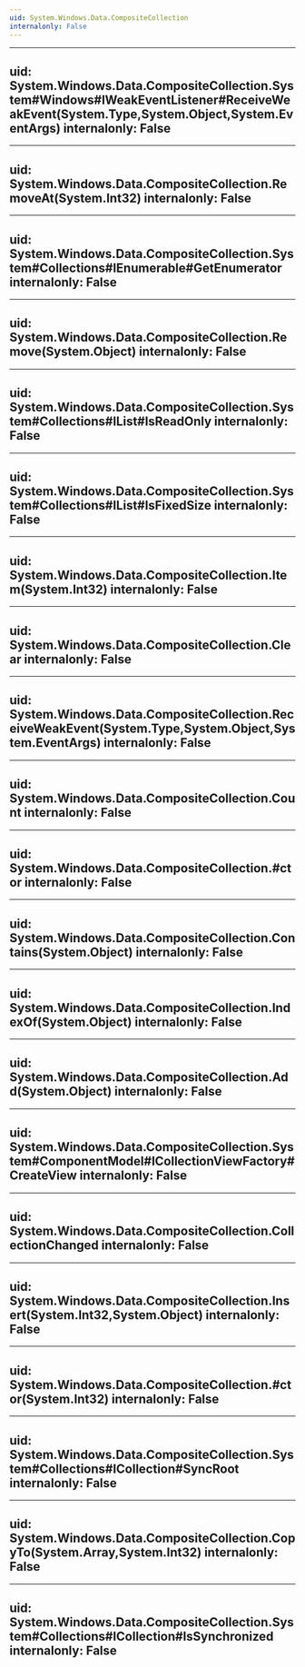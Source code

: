 ```yaml
---
uid: System.Windows.Data.CompositeCollection
internalonly: False
---
```


---
uid: System.Windows.Data.CompositeCollection.System#Windows#IWeakEventListener#ReceiveWeakEvent(System.Type,System.Object,System.EventArgs)
internalonly: False
---

---
uid: System.Windows.Data.CompositeCollection.RemoveAt(System.Int32)
internalonly: False
---

---
uid: System.Windows.Data.CompositeCollection.System#Collections#IEnumerable#GetEnumerator
internalonly: False
---

---
uid: System.Windows.Data.CompositeCollection.Remove(System.Object)
internalonly: False
---

---
uid: System.Windows.Data.CompositeCollection.System#Collections#IList#IsReadOnly
internalonly: False
---

---
uid: System.Windows.Data.CompositeCollection.System#Collections#IList#IsFixedSize
internalonly: False
---

---
uid: System.Windows.Data.CompositeCollection.Item(System.Int32)
internalonly: False
---

---
uid: System.Windows.Data.CompositeCollection.Clear
internalonly: False
---

---
uid: System.Windows.Data.CompositeCollection.ReceiveWeakEvent(System.Type,System.Object,System.EventArgs)
internalonly: False
---

---
uid: System.Windows.Data.CompositeCollection.Count
internalonly: False
---

---
uid: System.Windows.Data.CompositeCollection.#ctor
internalonly: False
---

---
uid: System.Windows.Data.CompositeCollection.Contains(System.Object)
internalonly: False
---

---
uid: System.Windows.Data.CompositeCollection.IndexOf(System.Object)
internalonly: False
---

---
uid: System.Windows.Data.CompositeCollection.Add(System.Object)
internalonly: False
---

---
uid: System.Windows.Data.CompositeCollection.System#ComponentModel#ICollectionViewFactory#CreateView
internalonly: False
---

---
uid: System.Windows.Data.CompositeCollection.CollectionChanged
internalonly: False
---

---
uid: System.Windows.Data.CompositeCollection.Insert(System.Int32,System.Object)
internalonly: False
---

---
uid: System.Windows.Data.CompositeCollection.#ctor(System.Int32)
internalonly: False
---

---
uid: System.Windows.Data.CompositeCollection.System#Collections#ICollection#SyncRoot
internalonly: False
---

---
uid: System.Windows.Data.CompositeCollection.CopyTo(System.Array,System.Int32)
internalonly: False
---

---
uid: System.Windows.Data.CompositeCollection.System#Collections#ICollection#IsSynchronized
internalonly: False
---
